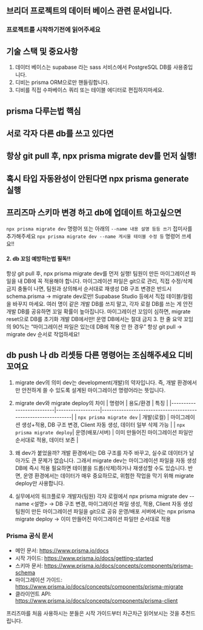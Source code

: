## 브리더 프로젝트의 데이터 베이스 관련 문서입니다.

### 프로젝트를 시작하기전에 읽어주세요

## 기술 스택 및 중요사항

1. 데이터 베이스는 supabase 라는 sass 서비스에서 PostgreSQL DB를 사용중입니다.
2. 디비는 prisma ORM으로만 핸들링합니다.
3. 디비를 직접 수파베이스 쿼리 또는 테이블 에디터로 편집하지마세요.

## prisma 다루는법 핵심

## 서로 각자 다른 db를 쓰고 있다면

## 항상 git pull 후, npx prisma migrate dev를 먼저 실행!

## 혹시 타입 자동완성이 안된다면 npx prisma generate 실행

## 프리즈마 스키마 변경 하고 db에 업데이트 하고싶으면

`npx prisma migrate dev` 명령어 또는 아래의 `--name 내용 설명 등등 쓰기` 접미사를 추가해주세요
`npx prisma migrate dev --name 게시물 테이블 수정 등` 명령어 쓰세요!!

#### 2. db 꼬임 예방하는법 필독!!

항상 git pull 후, npx prisma migrate dev를 먼저 실행!
팀원이 만든 마이그레이션 파일을 내 DB에 꼭 적용해야 합니다.
마이그레이션 파일은 git으로 관리, 직접 수정/삭제 금지
충돌이 나면, 팀원과 상의해서 순서대로 재생성
DB 구조 변경은 반드시 schema.prisma → migrate dev로만!
Supabase Studio 등에서 직접 테이블/컬럼을 바꾸지 마세요.
여러 명이 같은 개발 DB를 쓰지 말고, 각자 로컬 DB를 쓰는 게 안전
개발 DB를 공유하면 꼬일 확률이 높아집니다.
마이그레이션 꼬임이 심하면, migrate reset으로 DB를 초기화
개발 DB에서만! 운영 DB에서는 절대 금지 3. 한 줄 요약
꼬임의 90%는 “마이그레이션 파일은 있는데 DB에 적용 안 한 경우”
항상 git pull → migrate dev 순서로 작업하세요!

## db push 나 db 리셋등 다른 명령어는 조심해주세요 디비 꼬여요

1. migrate dev의 의미
   dev는 development(개발)의 약자입니다.
   즉, 개발 환경에서만 안전하게 쓸 수 있도록 설계된 마이그레이션 명령어라는 뜻입니다.

2. migrate dev와 migrate deploy의 차이
   | 명령어 | 용도/환경 | 특징 |
   |--------------------------|------------------|--------------------------------------------------------------|
   | `npx prisma migrate dev` | 개발(로컬) | 마이그레이션 생성+적용, DB 구조 변경, Client 자동 생성, 데이터 일부 삭제 가능 |
   | `npx prisma migrate deploy`| 운영(배포/서버) | 이미 만들어진 마이그레이션 파일만 순서대로 적용, 데이터 보존 |

3. 왜 dev가 붙었을까?
   개발 환경에서는 DB 구조를 자주 바꾸고, 실수로 데이터가 날아가도 큰 문제가 없습니다.
   그래서 migrate dev는
   마이그레이션 파일을 자동 생성
   DB에 즉시 적용
   필요하면 테이블을 드롭(삭제)하거나 재생성할 수도 있습니다.
   반면, 운영 환경에서는 데이터가 매우 중요하므로, 위험한 작업을 막기 위해 migrate deploy만 사용합니다.
4. 실무에서의 워크플로우
   개발자(팀원) 각자 로컬에서
   npx prisma migrate dev --name <설명>
   → DB 구조 변경, 마이그레이션 파일 생성, 적용, Client 자동 생성
   팀원이 만든 마이그레이션 파일을 git으로 공유
   운영/배포 서버에서는
   npx prisma migrate deploy
   → 이미 만들어진 마이그레이션 파일만 순서대로 적용

### Prisma 공식 문서

- 메인 문서: https://www.prisma.io/docs
- 시작 가이드: https://www.prisma.io/docs/getting-started
- 스키마 문서: https://www.prisma.io/docs/concepts/components/prisma-schema
- 마이그레이션 가이드: https://www.prisma.io/docs/concepts/components/prisma-migrate
- 클라이언트 API: https://www.prisma.io/docs/concepts/components/prisma-client

프리즈마를 처음 사용하시는 분들은 시작 가이드부터 차근차근 읽어보시는 것을 추천드립니다.
